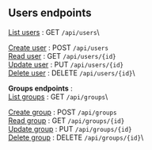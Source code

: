 **Users endpoints**
----
[List users](#list-users) : GET `/api/users`\

[Create user](create_user.md#create-user)  : POST `/api/users`\
[Read user](read_user.md#read-user)  : GET `/api/users/{id}`\
[Update user](update_user.md#update-user)  : PUT `/api/users/{id}`\
[Delete user](delete_user.md#delete-user)  : DELETE `/api/users/{id}`\


**Groups endpoints** :\
[List groups](#list-groups) : GET `/api/groups`\

[Create group](#create-group)  : POST `/api/groups`\
[Read group](#read-group)  : GET `/api/groups/{id}`\
[Update group](#update-group)  : PUT `/api/groups/{id}`\
[Delete group](#create-group)  : DELETE `/api/groups/{id}`\
  
 
    
    
      